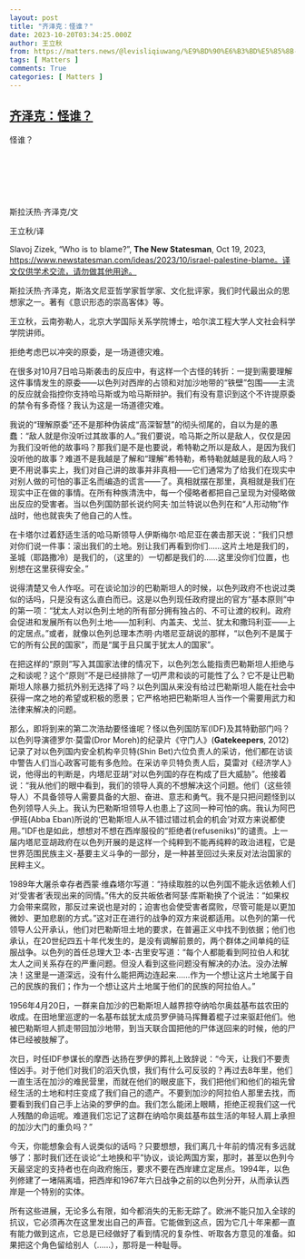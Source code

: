 ```yaml
---
layout: post
title: "齐泽克：怪谁？"
date: 2023-10-20T03:34:25.000Z
author: 王立秋
from: https://matters.news/@levisliqiuwang/%E9%BD%90%E6%B3%BD%E5%85%8B-%E6%80%AA%E8%B0%81-bafybeic4bcqoxux7wtxf4m4rkpp6vl7wxax6466msn4zzu2fvz3avk6emi
tags: [ Matters ]
comments: True
categories: [ Matters ]
---
```

<!--1697772865000-->
[齐泽克：怪谁？](https://matters.news/@levisliqiuwang/%E9%BD%90%E6%B3%BD%E5%85%8B-%E6%80%AA%E8%B0%81-bafybeic4bcqoxux7wtxf4m4rkpp6vl7wxax6466msn4zzu2fvz3avk6emi)
------

<div>
<p>怪谁？</p><p> </p><p> </p><p> </p><p>斯拉沃热·齐泽克/文</p><p>王立秋/译</p><p></p><p></p><p>Slavoj Zizek, “Who is to blame?”, <strong>The New Statesman</strong>, Oct 19, 2023, <a target="_blank" rel="noopener noreferrer nofollow" href="https://www.newstatesman.com/ideas/2023/10/israel-palestine-blame%E3%80%82%E8%AF%91%E6%96%87%E4%BB%85%E4%BE%9B%E5%AD%A6%E6%9C%AF%E4%BA%A4%E6%B5%81%EF%BC%8C%E8%AF%B7%E5%8B%BF%E5%81%9A%E5%85%B6%E4%BB%96%E7%94%A8%E9%80%94%E3%80%82">https://www.newstatesman.com/ideas/2023/10/israel-palestine-blame。译文仅供学术交流，请勿做其他用途。</a></p><p>斯拉沃热·齐泽克，斯洛文尼亚哲学家哲学家、文化批评家，我们时代最出众的思想家之一。著有《意识形态的崇高客体》等。</p><p>王立秋，云南弥勒人，北京大学国际关系学院博士，哈尔滨工程大学人文社会科学学院讲师。</p><p></p><p></p><p>拒绝考虑巴以冲突的原委，是一场道德灾难。</p><p></p><p></p><p>在很多对10月7日哈马斯袭击的反应中，有这样一个古怪的转折：一提到需要理解这件事情发生的原委——以色列对西岸的占领和对加沙地带的“铁壁”包围——主流的反应就会指控你支持哈马斯或为哈马斯辩护。我们有没有意识到这个不许提原委的禁令有多奇怪？我认为这是一场道德灾难。</p><p></p><p>我说的“理解原委”还不是那种伪装成“高深智慧”的彻头彻尾的，自以为是的愚蠢：“敌人就是你没听过其故事的人。”我们要说，哈马斯之所以是敌人，仅仅是因为我们没听他的故事吗？那我们是不是也要说，希特勒之所以是敌人，是因为我们没听他的故事？难道不是我越是了解和“理解”希特勒，希特勒就越是我的敌人吗？更不用说事实上，我们对自己讲的故事并非真相——它们通常为了给我们在现实中对别人做的可怕的事正名而编造的谎言——了。真相就摆在那里，真相就是我们在现实中正在做的事情。在所有种族清洗中，每一个侵略者都把自己呈现为对侵略做出反应的受害者。当以色列国防部长说约阿夫·加兰特说以色列在和“人形动物”作战时，他也就丧失了他自己的人性。</p><p></p><p>在卡塔尔过着舒适生活的哈马斯领导人伊斯梅尔·哈尼亚在袭击那天说：“我们只想对你们说一件事：滚出我们的土地。别让我们再看到你们……这片土地是我们的，圣城（耶路撒冷）是我们的，（这里的）一切都是我们的……这里没你们位置，也别想在这里获得安全。”</p><p></p><p>说得清楚又令人作呕。可在谈论加沙的巴勒斯坦人的时候，以色列政府不也说过类似的话吗，只是没有这么直白而已。这是以色列现任政府提出的官方“基本原则”中的第一项：“犹太人对以色列土地的所有部分拥有独占的、不可让渡的权利。政府会促进和发展所有以色列土地——加利利、内盖夫、戈兰、犹太和撒玛利亚——上的定居点。”或者，就像以色列总理本杰明·内塔尼亚胡说的那样，“以色列不是属于它的所有公民的国家”，而是“属于且只属于犹太人的国家”。</p><p></p><p>在把这样的“原则”写入其国家法律的情况下，以色列怎么能指责巴勒斯坦人拒绝与之和谈呢？这个“原则”不是已经排除了一切严肃和谈的可能性了么？它不是让巴勒斯坦人除暴力抵抗外别无选择了吗？以色列国从来没有给过巴勒斯坦人能在社会中获得一席之地的希望或积极的愿景；它严格地把巴勒斯坦人当作一个需要用武力和法律来解决的问题。</p><p></p><p>那么，即将到来的第二次浩劫要怪谁呢？怪以色列国防军(IDF)及其特勤部门吗？以色列导演德罗尔·莫雷(Dror Moreh)的纪录片《守门人》(<strong>Gatekeepers</strong>, 2012)记录了对以色列国内安全机构辛贝特(Shin Bet)六位负责人的采访，他们都在访谈中警告人们当心政客可能有多危险。在采访辛贝特负责人后，莫雷对《经济学人》说，他得出的判断是，内塔尼亚胡“对以色列国的存在构成了巨大威胁”。他接着说：“我从他们的眼中看到，我们的领导人真的不想解决这个问题。他们（这些领导人）不具备领导人需要具备的大胆、奋进、意志和勇气。我不是只把问题怪到以色列领导人头上。我认为巴勒斯坦领导人也患上了这同一种可怕的病。我认为阿巴·伊班(Abba Eban)所说的‘巴勒斯坦人从不错过错过机会的机会’对双方来说都使用。”IDF也是如此，想想对不想在西岸服役的“拒绝者(refuseniks)”的谴责。上一届内塔尼亚胡政府在以色列开展的是这样一个纯粹到不能再纯粹的政治进程，它是世界范围民族主义-基要主义斗争的一部分，是一种甚至回过头来反对法治国家的民粹主义。</p><p></p><p>1989年大屠杀幸存者西蒙·维森塔尔写道：“持续取胜的以色列国不能永远依赖人们对‘受害者’表现出来的同情。”伟大的反共皈依者阿瑟·库斯勒换了个说法：“如果权力会带来腐败，那反过来说也是对的；迫害也会使受害者腐败，尽管可能是以更加微妙、更加悲剧的方式。”这对正在进行的战争的双方来说都适用。以色列的第一代领导人公开承认，他们对巴勒斯坦土地的要求，在普遍正义中找不到依据；他们也承认，在20世纪四五十年代发生的，是没有调解前景的，两个群体之间单纯的征服战争。以色列的首任总理大卫·本-古里安写道：“每个人都能看到阿拉伯人和犹太人之间关系存在的严重问题。但没人看到这些问题没有解决的办法。没办法解决！这里是一道深远，没有什么能把两边连起来……作为一个想让这片土地属于自己的民族的我们；作为一个想让这片土地属于他们的民族的阿拉伯人。”</p><p></p><p>1956年4月20日，一群来自加沙的巴勒斯坦人越界掠夺纳哈尔奥兹基布兹农田的收成。在田地里巡逻的一名基布兹犹太成员罗伊骑马挥舞着棍子过来驱赶他们。他被巴勒斯坦人抓走带回加沙地带，到当天联合国把他的尸体送回来的时候，他的尸体已经被肢解了。</p><p></p><p>次日，时任IDF参谋长的摩西·达扬在罗伊的葬礼上致辞说：“今天，让我们不要责怪凶手。对于他们对我们的滔天仇恨，我们有什么可反驳的？再过去8年里，他们一直生活在加沙的难民营里，而就在他们的眼皮底下，我们把他们和他们的祖先曾经生活的土地和村庄变成了我们自己的遗产。不要到加沙的阿拉伯人那里去找，而要看到我们自己手上沾染的罗伊的血。我们怎么能闭上眼睛，拒绝正视我们这一代人残酷的命运呢。难道我们忘记了这群在纳哈尔奥兹基布兹生活的年轻人肩上承担的加沙大门的重负吗？”</p><p></p><p>今天，你能想象会有人说类似的话吗？只要想想，我们离几十年前的情况有多远就够了：那时我们还在谈论“土地换和平”协议，谈论两国方案，那时，甚至以色列今天最坚定的支持者也在向政府施压，要求不要在西岸建立定居点。1994年，以色列修建了一堵隔离墙，把西岸和1967年六日战争之前的以色列分开，从而承认西岸是一个特别的实体。</p><p></p><p>所有这些进展，无论多么有限，如今都消失的无影无踪了。欧洲不能只加入全球的抗议，它必须再次在这里发出自己的声音。它能做到这点，因为它几十年来都一直有能力做到这点，它总是已经做好了看到情况的复杂性、听取各方意见的准备。如果把这个角色留给别人（……），那将是一种耻辱。</p>
</div>
